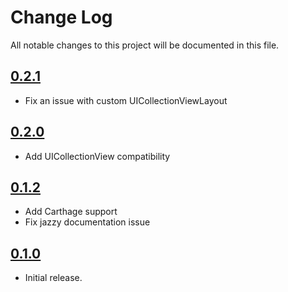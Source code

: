 # Change Log
All notable changes to this project will be documented in this file.

## [0.2.1](https://github.com/HamzaGhazouani/HGPlaceholders/releases/tag/0.2.1)

* Fix an issue with custom UICollectionViewLayout

## [0.2.0](https://github.com/HamzaGhazouani/HGPlaceholders/releases/tag/0.2.0)

* Add UICollectionView compatibility 

## [0.1.2](https://github.com/HamzaGhazouani/HGPlaceholders/releases/tag/0.1.2)

* Add Carthage support 
* Fix jazzy documentation issue 

## [0.1.0](https://github.com/HamzaGhazouani/HGPlaceholders/releases/tag/0.1.0)

* Initial release.
